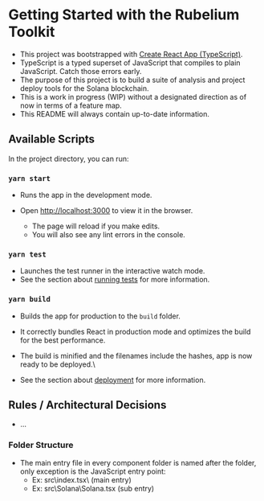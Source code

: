 # Getting Started with the Rubelium Toolkit

- This project was bootstrapped with [Create React App (TypeScript)](https://create-react-app.dev/docs/adding-typescript/).
- TypeScript is a typed superset of JavaScript that compiles to plain JavaScript. Catch those errors early.
- The purpose of this project is to build a suite of analysis and project deploy tools for the Solana blockchain.
- This is a work in progress (WIP) without a designated direction as of now in terms of a feature map.
- This README will always contain up-to-date information.

## Available Scripts

In the project directory, you can run:

### `yarn start`

- Runs the app in the development mode.
- Open [http://localhost:3000](http://localhost:3000) to view it in the browser.

  - The page will reload if you make edits.
  - You will also see any lint errors in the console.

### `yarn test`

- Launches the test runner in the interactive watch mode.
- See the section about [running tests](https://facebook.github.io/create-react-app/docs/running-tests) for more information.

### `yarn build`

- Builds the app for production to the `build` folder.
- It correctly bundles React in production mode and optimizes the build for the best performance.

- The build is minified and the filenames include the hashes, app is now ready to be deployed.\
- See the section about [deployment](https://facebook.github.io/create-react-app/docs/deployment) for more information.

## Rules / Architectural Decisions

- ...

### Folder Structure

- The main entry file in every component folder is named after the folder, only exception is the JavaScript entry point:
  - Ex: src\index.tsx\ (main entry)
  - Ex: src\Solana\Solana.tsx (sub entry)
